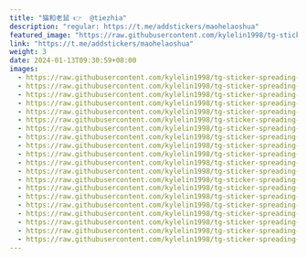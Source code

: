 ```yaml
---
title: "猫和老鼠 👉  @tiezhia"
description: "regular: https://t.me/addstickers/maohelaoshua"
featured_image: "https://raw.githubusercontent.com/kylelin1998/tg-sticker-spreading-worldwide-images/main/img/63c1f4ec-db1c-44d9-84a2-94fd9a44e0ce.jpg"
link: "https://t.me/addstickers/maohelaoshua"
weight: 3
date: 2024-01-13T09:30:59+08:00
images:
  - https://raw.githubusercontent.com/kylelin1998/tg-sticker-spreading-worldwide-images/main/img/63c1f4ec-db1c-44d9-84a2-94fd9a44e0ce.jpg
  - https://raw.githubusercontent.com/kylelin1998/tg-sticker-spreading-worldwide-images/main/img/cbb290d2-9c6c-4ade-8bec-406b2c1d7125.jpg
  - https://raw.githubusercontent.com/kylelin1998/tg-sticker-spreading-worldwide-images/main/img/a862041d-a7f5-4a1e-981e-ba707ff131ab.jpg
  - https://raw.githubusercontent.com/kylelin1998/tg-sticker-spreading-worldwide-images/main/img/753fc8f5-1303-4a80-920c-4f6625b824d3.jpg
  - https://raw.githubusercontent.com/kylelin1998/tg-sticker-spreading-worldwide-images/main/img/470ebb68-3691-4c23-8679-01f27e6902dd.jpg
  - https://raw.githubusercontent.com/kylelin1998/tg-sticker-spreading-worldwide-images/main/img/263cf230-6778-4abf-b169-40a065c53df4.jpg
  - https://raw.githubusercontent.com/kylelin1998/tg-sticker-spreading-worldwide-images/main/img/52505448-5c0f-4cbc-8a60-8bfdcc011789.jpg
  - https://raw.githubusercontent.com/kylelin1998/tg-sticker-spreading-worldwide-images/main/img/42c20051-7a0d-47fe-8834-ec15b1ed6175.jpg
  - https://raw.githubusercontent.com/kylelin1998/tg-sticker-spreading-worldwide-images/main/img/a20c8f8e-2ced-472c-a937-3bb2a1e978d5.jpg
  - https://raw.githubusercontent.com/kylelin1998/tg-sticker-spreading-worldwide-images/main/img/bf73a7c0-add1-4f54-aa22-4a17cc84f796.jpg
  - https://raw.githubusercontent.com/kylelin1998/tg-sticker-spreading-worldwide-images/main/img/a4e68025-1888-4a18-bbac-aea743b2639f.jpg
  - https://raw.githubusercontent.com/kylelin1998/tg-sticker-spreading-worldwide-images/main/img/8ed9b961-3aaa-46ba-a0dc-d51217bf1e7a.jpg
  - https://raw.githubusercontent.com/kylelin1998/tg-sticker-spreading-worldwide-images/main/img/28dfdd15-6ba0-4c34-b264-418e02d47021.jpg
  - https://raw.githubusercontent.com/kylelin1998/tg-sticker-spreading-worldwide-images/main/img/5efee78d-a33c-4fa3-bf49-74f1d6610e45.jpg
  - https://raw.githubusercontent.com/kylelin1998/tg-sticker-spreading-worldwide-images/main/img/371a5957-0d25-48b7-a1e5-60b1c13aa0e0.jpg
  - https://raw.githubusercontent.com/kylelin1998/tg-sticker-spreading-worldwide-images/main/img/d4053239-35e3-4ef5-8d35-b743d398006c.jpg
  - https://raw.githubusercontent.com/kylelin1998/tg-sticker-spreading-worldwide-images/main/img/3511e39e-c765-4e19-80f5-1a1f0e70c1b0.jpg
  - https://raw.githubusercontent.com/kylelin1998/tg-sticker-spreading-worldwide-images/main/img/48d854e6-0229-429a-b3c8-9c0af14f941c.jpg
  - https://raw.githubusercontent.com/kylelin1998/tg-sticker-spreading-worldwide-images/main/img/0b2cbd23-b614-4729-9011-f134c20c4ca2.jpg
  - https://raw.githubusercontent.com/kylelin1998/tg-sticker-spreading-worldwide-images/main/img/ced96522-7282-48ee-971a-5431cadb04ba.jpg
---
```

